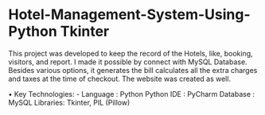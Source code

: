 # Hotel-Management-System-Using-Python Tkinter

This project was developed to keep the record of the Hotels, like, booking, visitors, and  report. I made it possible by connect with MySQL Database. Besides various options, it generates the  bill calculates all the extra charges and taxes at the time of checkout. The website was created as well.


• Key Technologies: -
Language : Python
Python IDE : PyCharm
Database : MySQL
Libraries: Tkinter, PIL (Pillow)


